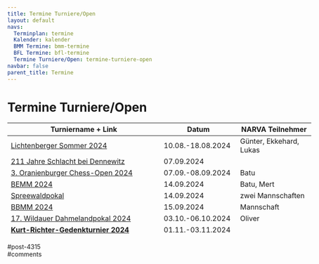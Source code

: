 ```yaml
---
title: Termine Turniere/Open 
layout: default
navs:
  Terminplan: termine
  Kalender: kalender
  BMM Termine: bmm-termine
  BFL Termine: bfl-termine
  Termine Turniere/Open: termine-turniere-open
navbar: false
parent_title: Termine
---
```

<div class="post-4315 page type-page status-publish hentry" id="post-4315">
<h1 class="entry-title">Termine Turniere/Open</h1>
<div class="entry-content">
<table class="clean swiss footable" style="height: 258px; width: 790px;">
<thead>
<tr style="height: 18px;">
<th style="width: 332px; height: 18px;">Turniername + Link</th>
<th style="width: 158px; height: 18px;">Datum</th>
<th nowrap="nowrap" style="width: 154px; height: 18px;">NARVA Teilnehmer</th>
</tr>
</thead>
<tbody>
<tr style="height: 24px;">
<td><a href="http://www.friesen-lichtenberg.de/Lichtenberger_Sommer/LS_24/lichtenberger_sommer_2024.htm" rel="noopener" target="_blank">Lichtenberger Sommer 2024</a></td>
<td>10.08.-18.08.2024</td>
<td>Günter, Ekkehard, Lukas</td>
</tr>
<tr style="height: 24px;">
<td><a href="https://www.lsbb.de/archiv-pdf/2024004%20Ausschreibung%20Dennewitz%2007092024.pdf" rel="noopener" target="_blank">211 Jahre Schlacht bei Dennewitz</a></td>
<td>07.09.2024</td>
<td></td>
</tr>
<tr style="height: 24px;">
<td><a href="https://www.schachclub-oranienburg.de/wordpress/2024/07/3-oranienburger-chess-open-2024/" rel="noopener" target="_blank">3. Oranienburger Chess-Open 2024</a></td>
<td>07.09.-08.09.2024</td>
<td>Batu</td>
</tr>
<tr style="height: 24px;">
<td><a href="https://www.berlinerschachverband.de/bbem-2024.html" rel="noopener" target="_blank">BEMM 2024</a></td>
<td>14.09.2024</td>
<td>Batu, Mert</td>
</tr>
<tr style="height: 24px;">
<td><a href="https://www.lsbb.de/archiv-pdf/Spreewaldpokal%202024.pdf" rel="noopener" target="_blank">Spreewaldpokal</a></td>
<td>14.09.2024</td>
<td>zwei Mannschaften</td>
</tr>
<tr style="height: 24px;">
<td><a href="https://www.berlinerschachverband.de/bbmm-2024.html" rel="noopener" target="_blank">BBMM 2024</a></td>
<td>15.09.2024</td>
<td>Mannschaft</td>
</tr>
<tr style="height: 24px;">
<td><a href="https://www.schachverein-wildau.de/dahmeland.php" rel="noopener" target="_blank">17. Wildauer Dahmelandpokal 2024</a></td>
<td>03.10.-06.10.2024</td>
<td>Oliver</td>
</tr>
<tr style="height: 24px;">
<td><a href="https://www.narva-schach.de/wordpress/kurt-richter-turnier/2024-2/"><strong>Kurt-Richter-Gedenkturnier 2024</strong></a></td>
<td>01.11.-03.11.2024</td>
<td></td>
</tr>
</tbody>
</table>
</div><!-- .entry-content -->
</div> #post-4315 
<div id="comments">
</div> #comments 
